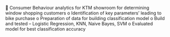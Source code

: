 	Consumer Behaviour analytics for KTM showroom for determining window shopping customers
o	Identification of key parameters’ leading to bike purchase
o	Preparation of data for building classification model
o	Build and tested – Logistic Regression, KNN, Naive Bayes, SVM
o	Evaluated model for best classification accuracy


